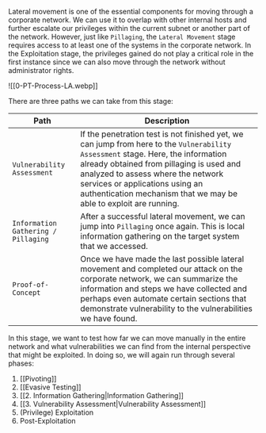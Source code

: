 Lateral movement is one of the essential components for moving through a corporate network. We can use it to overlap with other internal hosts and further escalate our privileges within the current subnet or another part of the network. However, just like `Pillaging`, the `Lateral Movement` stage requires access to at least one of the systems in the corporate network. In the Exploitation stage, the privileges gained do not play a critical role in the first instance since we can also move through the network without administrator rights.

![[0-PT-Process-LA.webp]]

There are three paths we can take from this stage:

| **Path**                            | **Description**                                                                                                                                                                                                                                                                                                           |
| ----------------------------------- | ------------------------------------------------------------------------------------------------------------------------------------------------------------------------------------------------------------------------------------------------------------------------------------------------------------------------- |
| `Vulnerability Assessment`          | If the penetration test is not finished yet, we can jump from here to the `Vulnerability Assessment` stage. Here, the information already obtained from pillaging is used and analyzed to assess where the network services or applications using an authentication mechanism that we may be able to exploit are running. |
| `Information Gathering / Pillaging` | After a successful lateral movement, we can jump into `Pillaging` once again. This is local information gathering on the target system that we accessed.                                                                                                                                                                  |
| `Proof-of-Concept`                  | Once we have made the last possible lateral movement and completed our attack on the corporate network, we can summarize the information and steps we have collected and perhaps even automate certain sections that demonstrate vulnerability to the vulnerabilities we have found.                                      |

In this stage, we want to test how far we can move manually in the entire network and what vulnerabilities we can find from the internal perspective that might be exploited. In doing so, we will again run through several phases:

1. [[Pivoting]]
2. [[Evasive Testing]]
3. [[2. Information Gathering|Information Gathering]]
4. [[3. Vulnerability Assessment|Vulnerability Assessment]]
5. (Privilege) Exploitation
6. Post-Exploitation